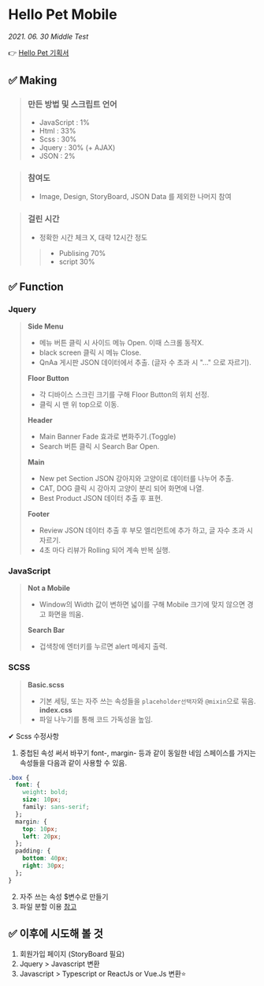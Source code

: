 # Hello Pet Mobile 
_2021. 06. 30 Middle Test_

👉 [Hello Pet 기획서](https://github.com/eunjin0212/Academy/tree/master/m_hellopet/proposal)

## ✅ Making

> ### 만든 방법 및 스크립트 언어
> - JavaScript : 1%
> - Html : 33%
> - Scss : 30%
> - Jquery : 30% (+ AJAX)
> - JSON : 2% 

> ### 참여도
> - Image, Design, StoryBoard, JSON Data 를 제외한 나머지 참여

> ### 걸린 시간 
> * 정확한 시간 체크 X, 대략 12시간 정도
> > - Publising 70%
> > - script 30%

## ✅ Function

### Jquery
 > **Side Menu**
 > - 메뉴 버튼 클릭 시 사이드 메뉴 Open. 이때 스크롤 동작X.
 > - black screen 클릭 시 메뉴 Close.
 > - QnAa 게시판 JSON 데이터에서 추출. (글자 수 초과 시 "..." 으로 자르기).
 >
 > **Floor Button** 
 > - 각 디바이스 스크린 크기를 구해 Floor Button의 위치 선정.
 > - 클릭 시 맨 위 top으로 이동.
 >
 > **Header**
 > - Main Banner Fade 효과로 변화주기.(Toggle)
 > - Search 버튼 클릭 시 Search Bar Open.
 >
 > **Main**
 > - New pet Section JSON 강아지와 고양이로 데이터를 나누어 추출.
 > - CAT, DOG 클릭 시 강아지 고양이 분리 되어 화면에 나열.
 > - Best Product JSON 데이터 추출 후 표현.
 >
 > **Footer**
 > - Review JSON 데이터 추출 후 부모 엘리먼트에 추가 하고, 글 자수 초과 시 자르기.
 > - 4초 마다 리뷰가 Rolling 되어 계속 반복 실행. 

### JavaScript
 > **Not a Mobile**
 > - Window의 Width 값이 변하면 넓이를 구해 Mobile 크기에 맞지 않으면 경고 화면을 띄움.
 >
 > **Search Bar**
 > - 겁색창에 엔터키를 누르면 alert 메세지 출력.

### SCSS
 > **Basic.scss** 
 > - 기본 세팅, 또는 자주 쓰는 속성들을 `placeholder선택자`와 `@mixin`으로 묶음.
 > **index.css**
 > - 파일 나누기를 통해 코드 가독성을 높임.


✔ Scss 수정사항
1. 중첩된 속성 써서 바꾸기
font-, margin- 등과 같이 동일한 네임 스페이스를 가지는 속성들을 다음과 같이 사용할 수 있음.
```css
.box {
  font: {
    weight: bold;
    size: 10px;
    family: sans-serif;
  };
  margin: {
    top: 10px;
    left: 20px;
  };
  padding: {
    bottom: 40px;
    right: 30px;
  };
}
```
2. 자주 쓰는 속성 $변수로 만들기
3. 파일 분할 이용 [참고](https://heropy.blog/2018/01/31/sass/)

## ✅ 이후에 시도해 볼 것

1. 회원가입 페이지 (StoryBoard 필요)
2. Jquery > Javascript 변환
3. Javascript > Typescript or ReactJs or Vue.Js 변환⭐
